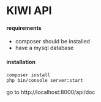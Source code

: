 KIWI API
========

#### requirements

- composer should be installed
- have a mysql database

#### installation

```bash
composer install
php bin/console server:start
```

go to http://localhost:8000/api/doc 
